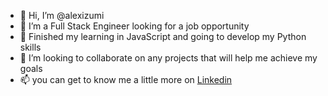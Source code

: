 - 👋 Hi, I’m @alexizumi
- 👀 I’m  a Full Stack Engineer looking for a job opportunity 
- 🌱 Finished my learning in JavaScript and going to develop my Python skills
- 💞️ I’m looking to collaborate on any projects that will help me achieve my goals
- 📫 you can get to know me a little more on [Linkedin](https://www.linkedin.com/in/alexizumi/)

<!---
alexizumi/alexizumi is a ✨ special ✨ repository because its `README.md` (this file) appears on your GitHub profile.
You can click the Preview link to take a look at your changes.
--->
